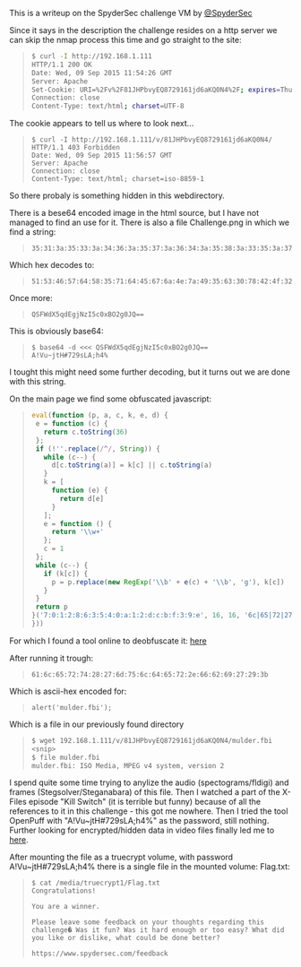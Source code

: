 This is a writeup on the SpyderSec challenge VM by [@SpyderSec](https://twitter.com/SpyderSec)

Since it says in the description the challenge resides on a http server we can skip the nmap process this time and go straight to the site:

>```bash
>$ curl -I http://192.168.1.111
>HTTP/1.1 200 OK
>Date: Wed, 09 Sep 2015 11:54:26 GMT
>Server: Apache
>Set-Cookie: URI=%2Fv%2F81JHPbvyEQ8729161jd6aKQ0N4%2F; expires=Thu, 10-Sep-2015 11:54:26 GMT; path=/; httponly
>Connection: close
>Content-Type: text/html; charset=UTF-8
>```

The cookie appears to tell us where to look next...

>```
>$ curl -I http://192.168.1.111/v/81JHPbvyEQ8729161jd6aKQ0N4/
>HTTP/1.1 403 Forbidden
>Date: Wed, 09 Sep 2015 11:56:57 GMT
>Server: Apache
>Connection: close
>Content-Type: text/html; charset=iso-8859-1
>```

So there probaly is something hidden in this webdirectory.

There is a bese64 encoded image in the html source, but I have not managed to find an use for it. There is also a file Challenge.png in which we find a string:

>```
>35:31:3a:35:33:3a:34:36:3a:35:37:3a:36:34:3a:35:38:3a:33:35:3a:37:31:3a:36:34:3a:34:35:3a:36:37:3a:36:61:3a:34:65:3a:37:61:3a:34:39:3a:33:35:3a:36:33:3a:33:30:3a:37:38:3a:34:32:3a:34:66:3a:33:32:3a:36:37:3a:33:30:3a:34:61:3a:35:31:3a:33:64:3a:33:64
>```

Which hex decodes to:

>```
>51:53:46:57:64:58:35:71:64:45:67:6a:4e:7a:49:35:63:30:78:42:4f:32:67:30:4a:51:3d:3d
>```

Once more:

>```
>QSFWdX5qdEgjNzI5c0xBO2g0JQ==
>```

This is obviously base64:

>```
>$ base64 -d <<< QSFWdX5qdEgjNzI5c0xBO2g0JQ==
>A!Vu~jtH#729sLA;h4%
>```

I tought this might need some further decoding, but it turns out we are done with this string.

On the main page we find some obfuscated javascript:

>```javascript
>eval(function (p, a, c, k, e, d) {
>  e = function (c) {
>    return c.toString(36)
>  };
>  if (!''.replace(/^/, String)) {
>    while (c--) {
>      d[c.toString(a)] = k[c] || c.toString(a)
>    }
>    k = [
>      function (e) {
>        return d[e]
>      }
>    ];
>    e = function () {
>      return '\\w+'
>    };
>    c = 1
>  };
>  while (c--) {
>    if (k[c]) {
>      p = p.replace(new RegExp('\\b' + e(c) + '\\b', 'g'), k[c])
>    }
>  }
>  return p
>}('7:0:1:2:8:6:3:5:4:0:a:1:2:d:c:b:f:3:9:e', 16, 16, '6c|65|72|27|75|6d|28|61|74|29|64|62|66|2e|3b|69'.split('|'), 0, {
>}))
>```

For which I found a tool online to deobfuscate it: [here](http://matthewfl.com/unPacker.html)

After running it trough:

>```
>61:6c:65:72:74:28:27:6d:75:6c:64:65:72:2e:66:62:69:27:29:3b
>```

Which is ascii-hex encoded for: 

>```
>alert('mulder.fbi');
>```

Which is a file in our previously found directory

>```bash
>$ wget 192.168.1.111/v/81JHPbvyEQ8729161jd6aKQ0N4/mulder.fbi
><snip>
>$ file mulder.fbi 
>mulder.fbi: ISO Media, MPEG v4 system, version 2
>```

I spend quite some time trying to anylize the audio (spectograms/fldigi) and frames (Stegsolver/Steganabara) of this file. Then I watched a part of the X-Files episode "Kill Switch" (it is terrible but funny) because of all the references to it in this challenge - this got me nowhere. Then I tried the tool OpenPuff with "A!Vu~jtH#729sLA;h4%" as the password, still nothing. Further looking for encrypted/hidden data in video files finally led me to [here](http://oskarhane.com/hide-encrypted-files-inside-videos/).

After mounting the file as a truecrypt volume, with password A!Vu~jtH#729sLA;h4% there is a single file in the mounted volume: Flag.txt:

>```>
>$ cat /media/truecrypt1/Flag.txt 
>Congratulations! 
>
>You are a winner. 
>
>Please leave some feedback on your thoughts regarding this challenge� Was it fun? Was it hard enough or too easy? What did you like or dislike, what could be done better?
>
>https://www.spydersec.com/feedback
>```

